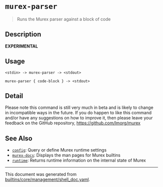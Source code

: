 # `murex-parser` 

> Runs the Murex parser against a block of code 

## Description

**EXPERIMENTAL**

## Usage

```
<stdin> -> murex-parser -> <stdout>

murex-parser { code-block } -> <stdout>
```

## Detail

Please note this command is still very much in beta and is likely to change in incompatible ways in the future. If you do happen to like this command and/or have any suggestions on how to improve it, then please leave your feedback on the GitHub repository, https://github.com/lmorg/murex

## See Also

* [`config`](../commands/config.md):
  Query or define Murex runtime settings
* [`murex-docs`](../commands/murex-docs.md):
  Displays the man pages for Murex builtins
* [`runtime`](../commands/runtime.md):
  Returns runtime information on the internal state of Murex

<hr/>

This document was generated from [builtins/core/management/shell_doc.yaml](https://github.com/lmorg/murex/blob/master/builtins/core/management/shell_doc.yaml).